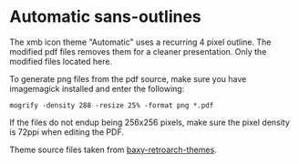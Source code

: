 # Automatic sans-outlines

The xmb icon theme "Automatic" uses a recurring 4 pixel outline. The modified pdf files removes them for a cleaner presentation. Only the modified files located here.

To generate png files from the pdf source, make sure you have imagemagick installed and enter the following:

```
mogrify -density 288 -resize 25% -format png *.pdf
```

If the files do not endup being 256x256 pixels, make sure the pixel density is 72ppi when editing the PDF.

Theme source files taken from [baxy-retroarch-themes](https://github.com/baxysquare/baxy-retroarch-themes).
